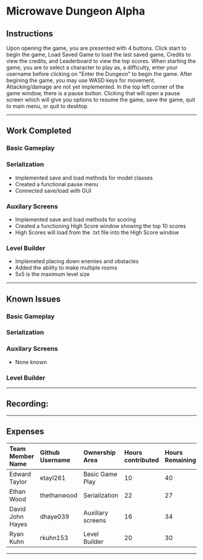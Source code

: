 # Microwave Dungeon Alpha

## Instructions

Upon opening the game, you are presented with 4 buttons. Click start to begin the game, Load Saved Game to load the last saved game, Credits to view the credits, and Leaderboard to view the top scores. When starting the game, you are to select a character to play as, a difficulty, enter your username before clicking on "Enter the Dungeon" to begin the game. After begining the game, you may use WASD keys for movement. Attacking/damage are not yet implemented. In the top left corner of the game window, there is a pause button. Clicking that will open a pause screen which will give you options to resume the game, save the game, quit to main menu, or quit to desktop.

***

## Work Completed

### Basic Gameplay

### Serialization

- Implemented save and load methods for model classes
- Created a functional pause menu
- Connected save/load with GUI

### Auxilary Screens

- Implemented save and load methods for scoring
- Created a functioning High Score window showing the top 10 scores
- High Scores will load from the .txt file into the High Score window

### Level Builder
- Implemeted placing down enemies and obstacles
- Added the ability to make multiple rooms
- 5x5 is the maximum level size
***

## Known Issues

### Basic Gameplay

### Serialization

### Auxilary Screens

- None known

### Level Builder


***

## Recording:

***

## Expenses

| Team Member Name | Github Username | Ownership Area | Hours contributed| Hours Remaining | TimeJournal |
| :---|:---|:---|:---|:---|:---|
| Edward Taylor | etayl261 | Basic Game Play | 10 | 40 | [Time Journal](https://github.com/bjucps209/spring22-team3/wiki/Time-Journal#edward-taylor) |
| Ethan Wood | thethanwood | Serialization | 22 | 27 | [Time Journal](https://github.com/bjucps209/spring22-team3/wiki/Time-Journal#ethan-wood) |
| David John Hayes | dhaye039 | Auxiliary screens | 16 | 34 | [Time Journal](https://github.com/bjucps209/spring22-team3/wiki/Time-Journal#david-hayes) |
| Ryan Kuhn | rkuhn153 | Level Builder | 20 | 30 | [Time Journal](https://github.com/bjucps209/spring22-team3/wiki/Time-Journal#ryan-kuhn) |

***
